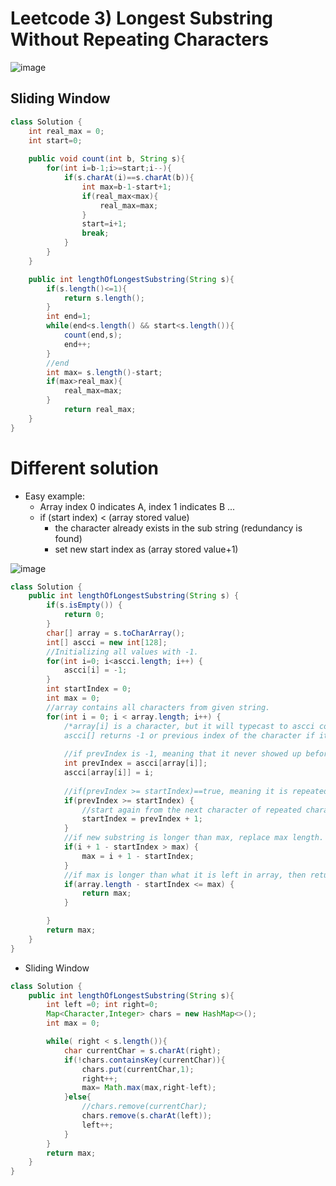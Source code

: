 # Leetcode 3) Longest Substring Without Repeating Characters

![image](https://user-images.githubusercontent.com/37058233/117901437-346c4180-b280-11eb-9760-1b99d6cabbab.png)

## Sliding Window

```java
class Solution {
    int real_max = 0;
    int start=0;
        
    public void count(int b, String s){
        for(int i=b-1;i>=start;i--){
            if(s.charAt(i)==s.charAt(b)){
                int max=b-1-start+1;
                if(real_max<max){
                    real_max=max;
                }
                start=i+1;
                break;
            }
        }               
    }

    public int lengthOfLongestSubstring(String s){
        if(s.length()<=1){
            return s.length();
        }
        int end=1; 
        while(end<s.length() && start<s.length()){
            count(end,s);
            end++;
        }
        //end
        int max= s.length()-start;
        if(max>real_max){
            real_max=max;
        }
            return real_max;
    } 
}
```

# Different solution

- Easy example: 
  - Array index 0 indicates A,  index 1 indicates B ...
  - if (start index) < (array stored value) 
    -  the character already exists in the sub string (redundancy is found)
    - set new start index as (array stored value+1)

![image](https://user-images.githubusercontent.com/37058233/118057960-e3bd1d00-b341-11eb-90b5-a3e9ad551d76.png)

```java
class Solution {
    public int lengthOfLongestSubstring(String s) {
        if(s.isEmpty()) {
            return 0;
        }
        char[] array = s.toCharArray();
        int[] ascci = new int[128];
        //Initializing all values with -1.
        for(int i=0; i<ascci.length; i++) {
            ascci[i] = -1;
        }
        int startIndex = 0;
        int max = 0;
        //array contains all characters from given string.
        for(int i = 0; i < array.length; i++) {
            /*array[i] is a character, but it will typecast to ascci code number.
            ascci[] returns -1 or previous index of the character if it exists.*/
            
            //if prevIndex is -1, meaning that it never showed up before.
            int prevIndex = ascci[array[i]];
            ascci[array[i]] = i;
            
            //if(prevIndex >= startIndex)==true, meaning it is repeated character. 
            if(prevIndex >= startIndex) {
                //start again from the next character of repeated character.
                startIndex = prevIndex + 1;
            }
            //if new substring is longer than max, replace max length.
            if(i + 1 - startIndex > max) {
                max = i + 1 - startIndex;
            }
            //if max is longer than what it is left in array, then return and end. 
            if(array.length - startIndex <= max) {
                return max;
            }

        }
        return max;
    }
}
```

- Sliding Window

```java
class Solution {
    public int lengthOfLongestSubstring(String s){
        int left =0; int right=0;
        Map<Character,Integer> chars = new HashMap<>();
        int max = 0;

        while( right < s.length()){
            char currentChar = s.charAt(right);
            if(!chars.containsKey(currentChar)){
                chars.put(currentChar,1);
                right++;
                max= Math.max(max,right-left);
            }else{
                //chars.remove(currentChar);
                chars.remove(s.charAt(left));
                left++;
            }
        }
        return max;
    }
}

```

